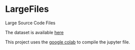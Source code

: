# LargeFiles
Large Source Code Files

The dataset is available [here](https://zenodo.org/record/3492142#.Xh4jcXVKjeR)

This project uses the [google colab](https://colab.research.google.com/notebooks/welcome.ipynb) to compile the jupyter file.


